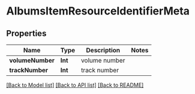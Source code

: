 # AlbumsItemResourceIdentifierMeta

## Properties
Name | Type | Description | Notes
------------ | ------------- | ------------- | -------------
**volumeNumber** | **Int** | volume number | 
**trackNumber** | **Int** | track number | 

[[Back to Model list]](../README.md#documentation-for-models) [[Back to API list]](../README.md#documentation-for-api-endpoints) [[Back to README]](../README.md)


